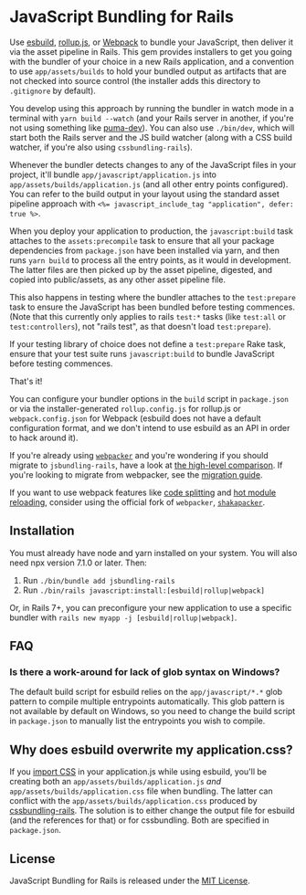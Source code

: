 # JavaScript Bundling for Rails

Use [esbuild](https://esbuild.github.io), [rollup.js](https://rollupjs.org), or [Webpack](https://webpack.js.org) to bundle your JavaScript, then deliver it via the asset pipeline in Rails. This gem provides installers to get you going with the bundler of your choice in a new Rails application, and a convention to use `app/assets/builds` to hold your bundled output as artifacts that are not checked into source control (the installer adds this directory to `.gitignore` by default).

You develop using this approach by running the bundler in watch mode in a terminal with `yarn build --watch` (and your Rails server in another, if you're not using something like [puma-dev](https://github.com/puma/puma-dev)). You can also use `./bin/dev`, which will start both the Rails server and the JS build watcher (along with a CSS build watcher, if you're also using `cssbundling-rails`).

Whenever the bundler detects changes to any of the JavaScript files in your project, it'll bundle `app/javascript/application.js` into `app/assets/builds/application.js` (and all other entry points configured). You can refer to the build output in your layout using the standard asset pipeline approach with `<%= javascript_include_tag "application", defer: true %>`.

When you deploy your application to production, the `javascript:build` task attaches to the `assets:precompile` task to ensure that all your package dependencies from `package.json` have been installed via yarn, and then runs `yarn build` to process all the entry points, as it would in development. The latter files are then picked up by the asset pipeline, digested, and copied into public/assets, as any other asset pipeline file.

This also happens in testing where the bundler attaches to the `test:prepare` task to ensure the JavaScript has been bundled before testing commences. (Note that this currently only applies to rails `test:*` tasks (like `test:all` or `test:controllers`), not "rails test", as that doesn't load `test:prepare`).

If your testing library of choice does not define a `test:prepare` Rake task, ensure that your test suite runs `javascript:build` to bundle JavaScript before testing commences.

That's it!

You can configure your bundler options in the `build` script in `package.json` or via the installer-generated `rollup.config.js` for rollup.js or `webpack.config.json` for Webpack (esbuild does not have a default configuration format, and we don't intend to use esbuild as an API in order to hack around it).

If you're already using [`webpacker`](https://github.com/rails/webpacker) and you're wondering if you should migrate to `jsbundling-rails`, have a look at [the high-level comparison](./docs/comparison_with_webpacker.md). If you're looking to migrate from webpacker, see the [migration guide](https://github.com/rails/jsbundling-rails/blob/main/docs/switch_from_webpacker.md).

If you want to use webpack features like [code splitting](https://webpack.js.org/guides/code-splitting/) and [hot module reloading](https://webpack.js.org/concepts/hot-module-replacement/), consider using the official fork of `webpacker`, [`shakapacker`](https://github.com/shakacode/shakapacker).

## Installation

You must already have node and yarn installed on your system. You will also need npx version 7.1.0 or later. Then:

1. Run `./bin/bundle add jsbundling-rails`
2. Run `./bin/rails javascript:install:[esbuild|rollup|webpack]`

Or, in Rails 7+, you can preconfigure your new application to use a specific bundler with `rails new myapp -j [esbuild|rollup|webpack]`.


## FAQ

### Is there a work-around for lack of glob syntax on Windows?

The default build script for esbuild relies on the `app/javascript/*.*` glob pattern to compile multiple entrypoints automatically. This glob pattern is not available by default on Windows, so you need to change the build script in `package.json` to manually list the entrypoints you wish to compile.

## Why does esbuild overwrite my application.css?

If you [import CSS](https://esbuild.github.io/content-types/#css-from-js) in your application.js while using esbuild, you'll be creating both an `app/assets/builds/application.js` _and_ `app/assets/builds/application.css` file when bundling. The latter can conflict with the `app/assets/builds/application.css` produced by [cssbundling-rails](https://github.com/rails/cssbundling-rails). The solution is to either change the output file for esbuild (and the references for that) or for cssbundling. Both are specified in `package.json`. 


## License

JavaScript Bundling for Rails is released under the [MIT License](https://opensource.org/licenses/MIT).
